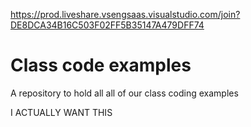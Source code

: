 https://prod.liveshare.vsengsaas.visualstudio.com/join?DE8DCA34B16C503F02FF5B35147A479DFF74

# Class code examples

A repository to hold all all of our class coding examples

I ACTUALLY WANT THIS
